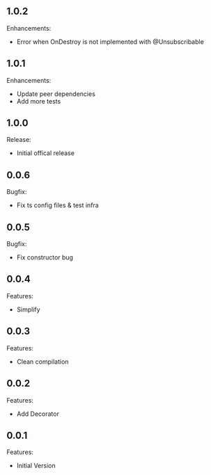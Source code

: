 ## 1.0.2

Enhancements:

* Error when OnDestroy is not implemented with @Unsubscribable

## 1.0.1

Enhancements:

* Update peer dependencies
* Add more tests

## 1.0.0

Release:

* Initial offical release

## 0.0.6

Bugfix:

* Fix ts config files & test infra

## 0.0.5

Bugfix:

* Fix constructor bug

## 0.0.4

Features:

* Simplify

## 0.0.3

Features:

* Clean compilation

## 0.0.2

Features:

* Add Decorator

## 0.0.1

Features:

* Initial Version
